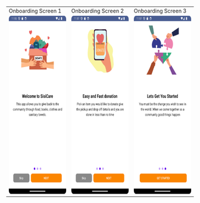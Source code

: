 

<table>
  <tr>
    <td>Onboarding Screen 1</td>
     <td>Onboarding Screen 2</td>
     <td>Onboarding Screen 3</td>
  </tr>
  <tr>
    <td><img src="img_1.png" width=270 height=480></td>
    <td><img src="img_2.png" width=270 height=480></td>
    <td><img src="img_3.png" width=270 height=480></td>
  </tr>
 </table>